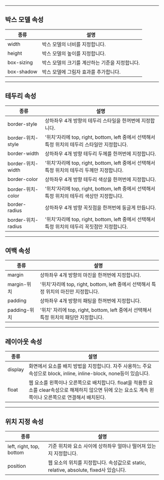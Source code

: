 ***
## 박스 모델 속성

|종류|설명|
|----|----|
|width|박스 모델의 너비를 지정합니다.|
|height|박스 모델의 높이를 지정합니다.|
|box-sizing|박스 모델의 크기를 계산하는 기준을 지정합니다.|
|box-shadow|박스 모델에 그림자 효과를 추가합니다.|

***
## 테두리 속성

|종류|설명|
|----|----|
|border-style|상하좌우 4개 방향의 테두리 스타일을 한꺼번에 지정합니다.|
|border-위치-style|'위치'자리에 top, right, bottom, left 중에서 선택해서 특정 위치의 테두리 스타일만 지정합니다.|
|border-width|상하좌우 4개 방향 테두리 두께를 한꺼번에 지정합니다.|
|border-위치-width|'위치'자리에 top, right, bottom, left 중에서 선택해서 특정 위치의 테두리 두께만 지정합니다.|
|border-color|상하좌우 4개 방향 테두리 색상을 한꺼번에 지정합니다.|
|border-위치-color|'위치'자리에 top, right, bottom, left 중에서 선택해서 특정 위치의 테두리 색상만 지정합니다.|
|border-radius|상하좌우 4개 방향 꼭짓점을 한꺼번에 둥글게 만듭니다.|
|border-위치-radius|'위치'자리에 top, right, bottom, left 중에서 선택해서 특정 위치의 테두리 꼭짓점만 지정합니다.|

***
## 여백 속성

|종류|설명|
|----|----|
|margin|상하좌우 4개 방향의 마진을 한꺼번에 지정합니다.|
|margin-위치|'위치'자리에 top, right, bottom, left 중에서 선택해서 특정 위치의 마진만 지정합니다.|
|padding|상하좌우 4개 방향의 패팅을 한꺼번에 지정합니다.|
|padding-위치|'위치' 자리에 top, right, bottom, left 중에서 선택해서 특정 위치의 패딩만 지정합니다.|

***
## 레이아웃 속성

|종류|설명|
|----|----|
|display|화면에서 요소를 배치 방법을 지정합니다. 자주 사용하느 주요 속성으로 block, inline, inline-block, none등이 있습니다.|
|float|웹 요소를 왼쪽이나 오른쪽으로 배치합니다. float을 적용한 요소를 clear속성으로 해제하지 않으면 뒤에 오는 요소도 계속 왼쪽이나 오른쪽으로 연결해서 배치된다.|

***
## 위치 지정 속성

|종류|설명|
|----|----|
|left, right, top, bottom| 기준 위치와 요소 사이에 상하좌우 얼마나 떨어져 있는지 지정합니다.|
|position|웹 요소의 위치를 지정합니다. 속성값으로 static, relative, absolute, fixed사 있습니다.|




